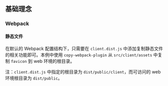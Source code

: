 ## 基础理念

### Webpack

#### 静态文件

在默认的 Webpack 配置结构下，只需要在 `client.dist.js` 中添加复制静态文件的相关功能即可。本例中使用 `copy-webpack-plugin` 从 `src/client/assets` 中复制 `favicon` 到 web 环境的根目录。

注：`client.dist.js` 中指定的根目录为 `dist/public/client`，而可访问的 web 环境根目录为 `dist/public`。